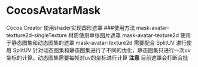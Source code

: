 # CocosAvatarMask
Cocos Creator 使用shader实现圆形遮罩
###使用方法
mask-avatar-textture2d-singleTexture 材质使用单张图片遮罩
mask-avatar-texture2d 使用于静态图集和动态图集的遮罩
mask-avatar-texture2d 需要配合 SplitUV 进行使用
SplitUV 针对动态图集和静态图集进行了不同的优化，静态图集只进行一次uv坐标的计算。动态图集需要每帧对uv的坐标进行计算
**注意**
目前遮罩会打断合批
